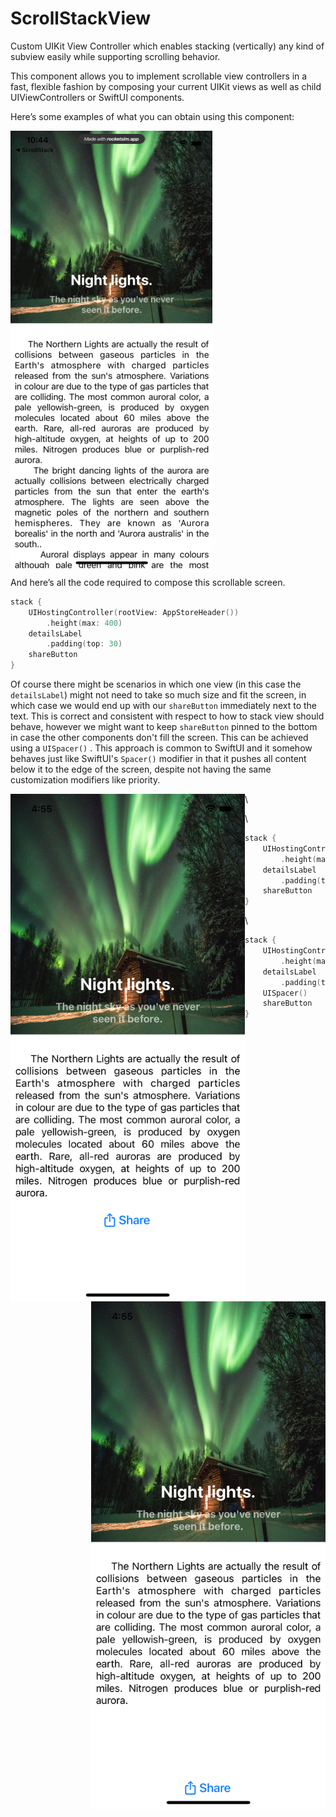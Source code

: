 # ScrollStackView
 Custom UIKit View Controller which enables stacking (vertically) any kind of subview easily while supporting scrolling behavior.

This component allows you to implement scrollable view controllers in a fast, flexible fashion by composing your current UIKit views as well as child UIViewControllers or SwiftUI components.

Here’s some examples of what you can obtain using this component:

<img align="center" src="https://github.com/VladIacobIonut/ScrollStackView/blob/main/Assets/scroll_1.gif"/>

And here’s all the code required to compose this scrollable screen. 

```swift
stack {
    UIHostingController(rootView: AppStoreHeader())
        .height(max: 400)
    detailsLabel
        .padding(top: 30)
    shareButton
}
```

Of course there might be scenarios in which one view (in this case the ```detailsLabel```) might not need to take so much size and fit the screen, in which case we would end up with our ```shareButton```  immediately next to the text. This is correct and consistent with respect to how to stack view should behave, however we might want to keep ```shareButton``` pinned to the bottom in case the other components don't fill the screen. This can be achieved using a ```UISpacer()``` . This approach is common to SwiftUI and it somehow behaves just like SwiftUI's ```Spacer()``` modifier in that it pushes all content below it to the edge of the screen, despite not having the same customization modifiers like priority.

<img align="left" src="https://github.com/VladIacobIonut/ScrollStackView/blob/main/Assets/woutspacer.png" width = "375" height = "812"/>

<img align="right" src="https://github.com/VladIacobIonut/ScrollStackView/blob/main/Assets/wspacer.png" width = "375" height = "812"/>\

\ 
```swift
stack {
    UIHostingController(rootView: AppStoreHeader())
        .height(max: 400)
    detailsLabel
        .padding(top: 30)
    shareButton
}
```
\ 
```swift
stack {
    UIHostingController(rootView: AppStoreHeader())
        .height(max: 400)
    detailsLabel
        .padding(top: 30)
    UISpacer()
    shareButton
}
``` 
